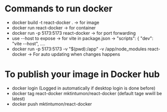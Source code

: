 # Commands to run docker 
-  docker build -t react-docker .          -> for image 
-  docker run react-docker                 -> for container
-  docker run -p 5173:5173 react-docker    -> for port forwarding
-  use --host to expose                    -> for vite in package.json        -> "scripts": { "dev": "vite --host", ....
- docker run -p 5173:5173 -v "$(pwd):/app" -v /app/node_modules react-docker  -> For auto updating when changes happens


# To publish your image in Docker hub
- docker login                                     (Logged in automatically if desktop login is done before)
- docker tag react-docker mktintumon/react-docker  (default tage wwill be latest)
- docker push mktintumon/react-docker
